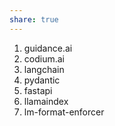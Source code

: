 ```yaml
---
share: true
---
```


1. guidance.ai
2. codium.ai
3. langchain
4. pydantic
5. fastapi
6. llamaindex
7. lm-format-enforcer
